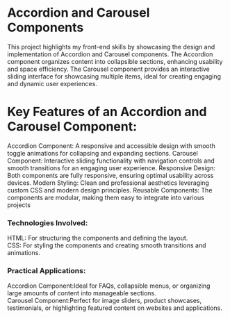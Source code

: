# Accordion and Carousel Components
This project highlights my front-end skills by showcasing the design and implementation of Accordion and Carousel components. The Accordion component organizes content into collapsible sections, enhancing usability and space efficiency. The Carousel component provides an interactive sliding interface for showcasing multiple items, ideal for creating engaging and dynamic user experiences.

# Key Features of an Accordion and Carousel Component:
Accordion Component: A responsive and accessible design with smooth toggle animations for collapsing and expanding sections.
Carousel Component: Interactive sliding functionality with navigation controls and smooth transitions for an engaging user experience.
Responsive Design: Both components are fully responsive, ensuring optimal usability across devices.
Modern Styling: Clean and professional aesthetics leveraging custom CSS and modern design principles.
Reusable Components: The components are modular, making them easy to integrate into various projects

### Technologies Involved:  
HTML: For structuring the components and defining the layout.  
CSS: For styling the components and creating smooth transitions and animations.  

### Practical Applications:  
Accordion Component:Ideal for FAQs, collapsible menus, or organizing large amounts of content into manageable sections.  
Carousel Component:Perfect for image sliders, product showcases, testimonials, or highlighting featured content on websites and applications.  
